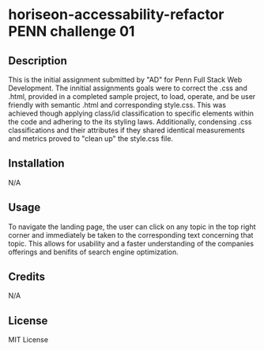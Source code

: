 # horiseon-accessability-refactor PENN challenge 01

## Description

This is the initial assignment submitted by "AD" for Penn Full Stack Web Development. The innitial assignments goals were to correct the .css and .html, provided in a completed sample project, to load, operate, and be user friendly with semantic .html and corresponding style.css. This was achieved though applying class/id classification to specific elements within the code and adhering to the its styling laws. Additionally, condensing .css classifications and their attributes if they shared identical measurements and metrics proved to "clean up" the style.css file.

## Installation

N/A

## Usage

To navigate the landing page, the user can click on any topic in the top right corner and immediately be taken to the corresponding text concerning that topic. This allows for usability and a faster understanding of the companies offerings and benifits of search engine optimization.

## Credits

N/A

## License

MIT License
